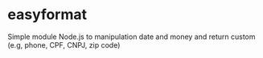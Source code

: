 # easyformat
Simple module Node.js to manipulation date and money and return custom (e.g, phone, CPF, CNPJ, zip code)
